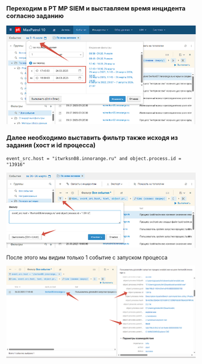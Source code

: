 ### Переходим в PT MP SIEM и выставляем время инцидента согласно заданию

![](./screens/screen1.PNG)

### Далее необходимо выставить фильтр также исходя из задания (хост и id процесса)

```
event_src.host = "itwrksn08.innorange.ru" and object.process.id = "13916"
```

![](./screens/screen2.PNG)

После этого мы видим только 1 событие с запуском процесса

![](./screens/screen3.PNG)
